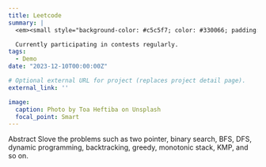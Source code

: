 ```yaml
---
title: Leetcode
summary: |
  <em><small style="background-color: #c5c5f7; color: #330066; padding: 5px;">C++/Python/DataStructure/Algorithm</small></em><br>

  Currently participating in contests regularly.
tags:
  - Demo
date: "2023-12-10T00:00:00Z"

# Optional external URL for project (replaces project detail page).
external_link: ''

image:
  caption: Photo by Toa Heftiba on Unsplash
  focal_point: Smart
---
```

Abstract
  Slove the problems such as two pointer, binary search, BFS, DFS, dynamic programming, backtracking, greedy, monotonic stack, KMP, and so on.